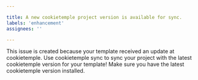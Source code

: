 ```yaml
---

title: A new cookietemple project version is available for sync.
labels: 'enhancement'
assignees: ''

---
```

This issue is created because your template received an update at cookietemple. Use cookietemple sync to sync your project with the latest cookietemple version 
for your template! Make sure you have the latest cookietemple version installed.
